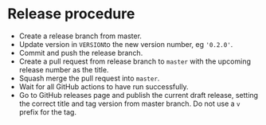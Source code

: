 # Release procedure

- Create a release branch from master.
- Update version in `VERSION`to the new version number, eg `'0.2.0'`.
- Commit and push the release branch.
- Create a pull request from release branch to `master` with the upcoming release number as the title.
- Squash merge the pull request into `master`.
- Wait for all GitHub actions to have run successfully.
- Go to GitHub releases page and publish the current draft release, setting the correct title and tag version from master branch. Do not use a `v` prefix for the tag.
